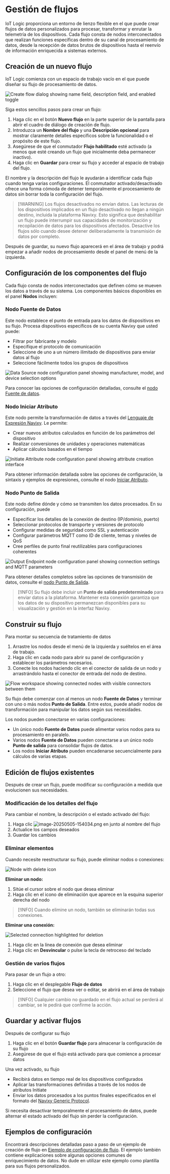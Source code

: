 # Gestión de flujos

IoT Logic proporciona un entorno de lienzo flexible en el que puede crear flujos de datos personalizados para procesar, transformar y enrutar la telemetría de los dispositivos. Cada flujo consta de nodos interconectados que realizan funciones específicas dentro de su canal de procesamiento de datos, desde la recepción de datos brutos de dispositivos hasta el reenvío de información enriquecida a sistemas externos.

## Creación de un nuevo flujo

IoT Logic comienza con un espacio de trabajo vacío en el que puede diseñar su flujo de procesamiento de datos.

![Create flow dialog showing name field, description field, and enabled toggle](../../../../gua-del-usuario/cuenta/iot-logic/attachments/image-20250403-155742.png)

Siga estos sencillos pasos para crear un flujo:

1. Haga clic en el botón **Nuevo flujo** en la parte superior de la pantalla para abrir el cuadro de diálogo de creación de flujo.
2. Introduzca un **Nombre del flujo** y una **Descripción opcional** para mostrar claramente detalles específicos sobre la funcionalidad o el propósito de este flujo.
3. Asegúrese de que el conmutador **Flujo habilitado** esté activado (a menos que esté creando un flujo que inicialmente deba permanecer inactivo).
4. Haga clic en **Guardar** para crear su flujo y acceder al espacio de trabajo del flujo.

El nombre y la descripción del flujo le ayudarán a identificar cada flujo cuando tenga varias configuraciones. El conmutador activado/desactivado ofrece una forma cómoda de detener temporalmente el procesamiento de datos sin borrar toda la configuración del flujo.

> \[!WARNING] Los flujos desactivados no envían datos. Las lecturas de los dispositivos implicados en un flujo desactivado no llegan a ningún destino, incluida la plataforma Navixy. Esto significa que deshabilitar un flujo puede interrumpir sus capacidades de monitorización y recopilación de datos para los dispositivos afectados. Desactive los flujos sólo cuando desee detener deliberadamente la transmisión de datos por completo.

Después de guardar, su nuevo flujo aparecerá en el área de trabajo y podrá empezar a añadir nodos de procesamiento desde el panel de menú de la izquierda.

## Configuración de los componentes del flujo

Cada flujo consta de nodos interconectados que definen cómo se mueven los datos a través de su sistema. Los componentes básicos disponibles en el panel **Nodos** incluyen:

### Nodo Fuente de Datos

Este nodo establece el punto de entrada para los datos de dispositivos en su flujo. Procesa dispositivos específicos de su cuenta Navixy que usted puede:

* Filtrar por fabricante y modelo
* Especifique el protocolo de comunicación
* Seleccione de uno a un número ilimitado de dispositivos para enviar datos al flujo
* Seleccione fácilmente todos los grupos de dispositivos

![Data Source node configuration panel showing manufacturer, model, and device selection options](../../../../gua-del-usuario/cuenta/iot-logic/attachments/image-20250403-160159.png)

Para conocer las opciones de configuración detalladas, consulte el [nodo Fuente de datos](https://squaregps.atlassian.net/wiki/spaces/UDOCES/pages/3232334220/Data+Source+node?atlOrigin=eyJpIjoiYWNjOWE2MWJiYWM4NDY5MjkyM2QxYWU3OGE4ZjIyM2MiLCJwIjoiYyJ9).

### Nodo Iniciar Atributo

Este nodo permite la transformación de datos a través del [Lenguaje de Expresión Navixy](https://squaregps.atlassian.net/wiki/spaces/NAV/pages/3107553932/Navixy+IoT+Logic+Expression+Language?atlOrigin=eyJpIjoiNzgwZGYwNGRhMmJkNDgyM2I5Mzk4ZTYzNGE4NzdmZDkiLCJwIjoiYyJ9). Le permite:

* Crear nuevos atributos calculados en función de los parámetros del dispositivo
* Realizar conversiones de unidades y operaciones matemáticas
* Aplicar cálculos basados en el tiempo

![Initiate Attribute node configuration panel showing attribute creation interface](../../../../gua-del-usuario/cuenta/iot-logic/attachments/image-20250403-160516.png)

Para obtener información detallada sobre las opciones de configuración, la sintaxis y ejemplos de expresiones, consulte el nodo [Iniciar Atributo](https://squaregps.atlassian.net/wiki/spaces/UDOCES/pages/3232334272/Initiate+Attribute+node?atlOrigin=eyJpIjoiN2E0OGI2YzMyZGQ5NDg5NGJiNTVmMzA1ZmE2MGU0NWMiLCJwIjoiYyJ9).

### Nodo Punto de Salida

Este nodo define dónde y cómo se transmiten los datos procesados. En su configuración, puede

* Especificar los detalles de la conexión de destino (IP/dominio, puerto)
* Seleccionar protocolos de transporte y versiones de protocolo
* Configurar medidas de seguridad como SSL y autenticación
* Configurar parámetros MQTT como ID de cliente, temas y niveles de QoS
* Cree perfiles de punto final reutilizables para configuraciones coherentes

![Output Endpoint node configuration panel showing connection settings and MQTT parameters](../../../../gua-del-usuario/cuenta/iot-logic/attachments/image-20250403-160749.png)

Para obtener detalles completos sobre las opciones de transmisión de datos, consulte el [nodo Punto de Salida](https://squaregps.atlassian.net/wiki/spaces/UDOCES/pages/3232334428/Output+Endpoint+node?atlOrigin=eyJpIjoiNDMyNjc1OTQ0ZjYyNDBkNjk3MWEwNjQ1N2MzOTEyZmYiLCJwIjoiYyJ9).

> \[!INFO] Su flujo debe incluir un **Punto de** **salida predeterminado** para enviar datos a la plataforma. Mantener esta conexión garantiza que los datos de su dispositivo permanezcan disponibles para su visualización y gestión en la interfaz Navixy.

## Construir su flujo

Para montar su secuencia de tratamiento de datos

1. Arrastre los nodos desde el menú de la izquierda y suéltelos en el área de trabajo.
2. Haga clic en cada nodo para abrir su panel de configuración y establecer los parámetros necesarios.
3. Conecte los nodos haciendo clic en el conector de salida de un nodo y arrastrándolo hasta el conector de entrada del nodo de destino.

![Flow workspace showing connected nodes with visible connectors between them](../../../../gua-del-usuario/cuenta/iot-logic/attachments/image-20250403-161201.png)

Su flujo debe comenzar con al menos un nodo **Fuente de Datos** y terminar con uno o más nodos **Punto de Salida**. Entre estos, puede añadir nodos de transformación para manipular los datos según sus necesidades.

Los nodos pueden conectarse en varias configuraciones:

* Un único nodo **Fuente de Datos** puede alimentar varios nodos para su procesamiento en paralelo.
* Varios nodos **Fuente de Datos** pueden conectarse a un único nodo **Punto de salida** para consolidar flujos de datos.
* Los nodos **Iniciar Atributo** pueden encadenarse secuencialmente para cálculos de varias etapas.

## Edición de flujos existentes

Después de crear un flujo, puede modificar su configuración a medida que evolucionen sus necesidades.

### Modificación de los detalles del flujo

Para cambiar el nombre, la descripción o el estado activado del flujo:

1. Haga clic ![image-20250505-154034.png](../../../../gua-del-usuario/cuenta/iot-logic/attachments/image-20250505-154034.png) en junto al nombre del flujo
2. Actualice los campos deseados
3. Guardar los cambios

### Eliminar elementos

Cuando necesite reestructurar su flujo, puede eliminar nodos o conexiones:

![Node with delete icon](../../../../gua-del-usuario/cuenta/iot-logic/attachments/image-20250403-161554.png)

**Eliminar un nodo:**

1. Sitúe el cursor sobre el nodo que desea eliminar
2. Haga clic en el icono de eliminación que aparece en la esquina superior derecha del nodo

> \[!INFO] Cuando elimine un nodo, también se eliminarán todas sus conexiones.

**Eliminar una conexión:**

![Selected connection highlighted for deletion](../../../../gua-del-usuario/cuenta/iot-logic/attachments/image-20250403-161949.png)

1. Haga clic en la línea de conexión que desea eliminar
2. Haga clic en **Desvincular** o pulse la tecla de retroceso del teclado

### Gestión de varios flujos

Para pasar de un flujo a otro:

1. Haga clic en el desplegable **Flujo de datos**
2. Seleccione el flujo que desea ver o editar, se abrirá en el área de trabajo

> \[!INFO] Cualquier cambio no guardado en el flujo actual se perderá al cambiar, se le pedirá que confirme la acción.

## Guardar y activar flujos

Después de configurar su flujo

1. Haga clic en el botón **Guardar flujo** para almacenar la configuración de su flujo
2. Asegúrese de que el flujo está activado para que comience a procesar datos

Una vez activado, su flujo

* Recibirá datos en tiempo real de los dispositivos configurados
* Aplicar las transformaciones definidas a través de los nodos de atributos Initiate
* Enviar los datos procesados a los puntos finales especificados en el formato del [Navixy Generic Protocol](https://squaregps.atlassian.net/wiki/spaces/NAV/pages/3107553589/Navixy+Generic+Protocol?atlOrigin=eyJpIjoiYzQyMzE5YjBlYTgzNDVkNGEyNmRmNTU4Mjk3ZTljYTkiLCJwIjoiYyJ9).

Si necesita desactivar temporalmente el procesamiento de datos, puede alternar el estado activado del flujo sin perder la configuración.

## Ejemplos de configuración

Encontrará descripciones detalladas paso a paso de un ejemplo de creación de flujo en [Ejemplo de configuración de flujo](https://squaregps.atlassian.net/wiki/spaces/UDOCES/pages/3232334496/Flow+configuration+example?atlOrigin=eyJpIjoiZjA4NGFmOWU2MjEzNDgzN2E0YjRkOGMyMmRmMzRmZjUiLCJwIjoiYyJ9). El ejemplo también contiene explicaciones sobre algunas opciones comunes de enriquecimiento de datos. No dude en utilizar este ejemplo como plantilla para sus flujos personalizados.
